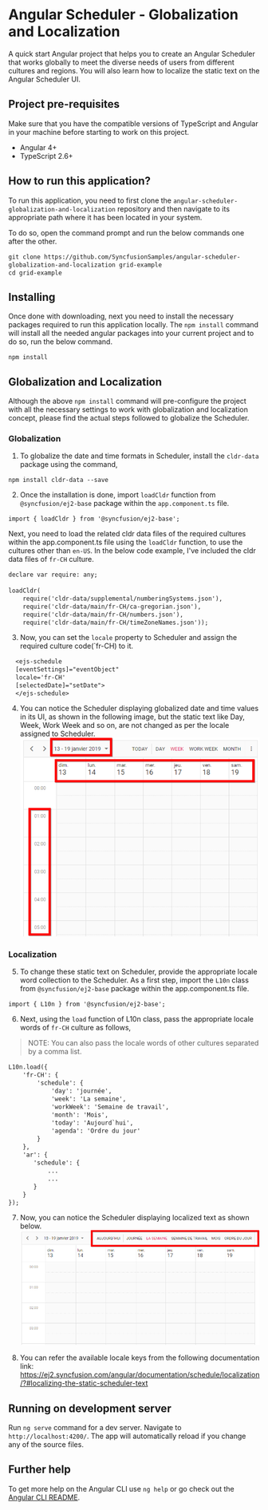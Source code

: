 # Angular Scheduler - Globalization and Localization
A quick start Angular project that helps you to create an Angular Scheduler that works globally to meet the diverse needs of users from different cultures and regions. You will also learn how to localize the static text on the Angular Scheduler UI.

## Project pre-requisites
Make sure that you have the compatible versions of TypeScript and Angular in your machine before starting to work on this project.
* Angular 4+
* TypeScript 2.6+

## How to run this application?
To run this application, you need to first clone the `angular-scheduler-globalization-and-localization` repository and then navigate to its appropriate path where it has been located in your system.

To do so, open the command prompt and run the below commands one after the other.

```
git clone https://github.com/SyncfusionSamples/angular-scheduler-globalization-and-localization grid-example
cd grid-example
```

## Installing
Once done with downloading, next you need to install the necessary packages required to run this application locally. The `npm install` command will install all the needed angular packages into your current project and to do so, run the below command.

```
npm install
```

## Globalization and Localization
Although the above `npm install` command will pre-configure the project with all the necessary settings to work with globalization and localization concept, please find the actual steps followed to globalize the Scheduler.

### Globalization
1. To globalize the date and time formats in Scheduler, install the `cldr-data` package using the command,

```
npm install cldr-data --save
```

2. Once the installation is done, import `loadCldr` function from `@syncfusion/ej2-base` package within the `app.component.ts` file.

```
import { loadCldr } from '@syncfusion/ej2-base';
```

Next, you need to load the related cldr data files of the required cultures within the app.component.ts file using the `loadCldr` function, to use the cultures other than `en-US`. In the below code example, I've included the cldr data files of `fr-CH` culture.

```
declare var require: any;

loadCldr(
    require('cldr-data/supplemental/numberingSystems.json'),
    require('cldr-data/main/fr-CH/ca-gregorian.json'),
    require('cldr-data/main/fr-CH/numbers.json'),
    require('cldr-data/main/fr-CH/timeZoneNames.json'));
```

3. Now, you can set the `locale` property to Scheduler and assign the required culture code(`fr-CH) to it.

```
  <ejs-schedule 
  [eventSettings]="eventObject"
  locale='fr-CH' 
  [selectedDate]="setDate">
  </ejs-schedule>
```

4. You can notice the Scheduler displaying globalized date and time values in its UI, as shown in the following image, but the static text like Day, Week, Work Week and so on, are not changed as per the locale assigned to Scheduler.
![Globalization in Scheduler](globalize.png)

### Localization

5. To change these static text on Scheduler, provide the appropriate locale word collection to the Scheduler. As a first step, import the `L10n` class from `@syncfusion/ej2-base` package within the app.component.ts file.

```
import { L10n } from '@syncfusion/ej2-base';
```

6. Next, using the `load` function of L10n class, pass the appropriate locale words of `fr-CH` culture as follows,

> NOTE: You can also pass the locale words of other cultures separated by a comma list.

```
L10n.load({
    'fr-CH': {
        'schedule': {
            'day': 'journée',
            'week': 'La semaine',
            'workWeek': 'Semaine de travail',
            'month': 'Mois',
            'today': 'Aujourd`hui',
            'agenda': 'Ordre du jour'
        }
    },
    'ar': {
       'schedule': {
           ...
           ...
       }
    }
});
```

7. Now, you can notice the Scheduler displaying localized text as shown below. 
![Localization in Scheduler](localize.png) 

8. You can refer the available locale keys from the following documentation link:
https://ej2.syncfusion.com/angular/documentation/schedule/localization/?#localizing-the-static-scheduler-text

## Running on development server
Run `ng serve` command for a dev server. Navigate to `http://localhost:4200/`. The app will automatically reload if you change any of the source files.

## Further help

To get more help on the Angular CLI use `ng help` or go check out the [Angular CLI README](https://github.com/angular/angular-cli/blob/master/README.md).

